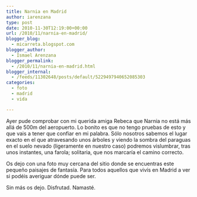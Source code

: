 ```yaml
---
title: Narnia en Madrid
author: iarenzana
type: post
date: 2010-11-30T12:19:00+00:00
url: /2010/11/narnia-en-madrid/
blogger_blog:
  - micarreta.blogspot.com
blogger_author:
  - Ismael Arenzana
blogger_permalink:
  - /2010/11/narnia-en-madrid.html
blogger_internal:
  - /feeds/11302648/posts/default/5229497940652085303
categories:
  - foto
  - madrid
  - vida

---
```

Ayer pude comprobar con mi querida amiga Rebeca que Narnia no est&aacute; m&aacute;s all&aacute; de 500m del aeropuerto. Lo bonito es que no tengo pruebas de esto y que vais a tener que confiar en mi palabra. S&oacute;lo nosotros sabemos el lugar exacto en el que atravesando unos &aacute;rboles y viendo la sombra del paraguas en el suelo nevado (ligeramente en nuestro caso) podremos vislumbrar, tras unos instantes, una farola; solitaria, que nos marcar&iacute;a el camino correcto.

Os dejo con una foto muy cercana del sitio donde se encuentras este peque&ntilde;o paisajes de fantas&iacute;a. Para todos aquellos que viv&iacute;s en Madrid a ver si pod&eacute;is averiguar d&oacute;nde puede ser.

Sin m&aacute;s os dejo. Disfrutad. Namast&eacute;.

<span><span><img src="http://micarreta.blogspot.com/picture/uploaded-file-02050?pictureId=7753355&asGalleryImage=true&__SQUARESPACE_CACHEVERSION=1291123218017" alt="" /></span></span>